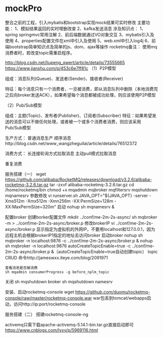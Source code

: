 # mockPro
整合之前的工程，引入mybatis和bootstrap实现mock结果可实时修改
主要功能：
1、模拟结果返回的实时增删改查
2、kafka发送消息
涉及知识点：
1、spring springmvc常用注解
2、前后端数据通过VO对象交互
3、mybatis引入及使用
4、properties配置文件在xml中引入及使用
5、web.xml中引入log4j
6、前端bootstrap简单知识点及简单的js、dom、ajax等操作
rocketmq备注：
使用mq消费者时，若改变topic需重启程序。

http://blog.csdn.net/liupeng_qwert/article/details/73555665
https://www.jianshu.com/p/453c6e7ff81c
（1）P2P模型

组成：消息队列(Queue)、发送者(Sender)、接收者(Receiver)

特征：每个消息只有一个消费者，一旦被消费，即从消息队列中删除（本地消费完之后向broker发送ACK），如果希望每个消息都被成功处理，则应该使用P2P模型

（2）Pub/Sub模型

组成：主题(Topic)、发布者(Publisher)、订阅者(Subscriber)
特征：如果希望发送的消息可以不做任何处理，或者被一个或多个消费者消费，则应该采用Pub/Sub模型

生产方式：
普通消息生产
顺序消息http://blog.csdn.net/www_wangzheguilai/article/details/76512372

消费方式：
长连接轮询方式拉取消息
主动pull模式拉取消息


重复消费


服务搭建（一）
wget https://github.com/alibaba/RocketMQ/releases/download/v3.2.6/alibaba-rocketmq-3.2.6.tar.gz
tar -zxvf alibaba-rocketmq-3.2.6.tar.gz
cd /home/rocketmq/bin
chmod +x mqadmin mqbroker mqfiltersrv mqshutdown  mqnamesrv
参数修改
vi runserver.sh
	JAVA_OPT="${JAVA_OPT} -server -Xms512m -Xmx512m -Xmn256m -XX:PermSize=128m -XX:MaxPermSize=320m"
启动
	nohup sh mqnamesrv &

	
配置broker
	创建borker配置文件
		mkdir ../conf/me-2m-2s-async/
		sh mqbroker -m > ../conf/me-2m-2s-async/broker.p
	修改brokerIP
		vi ../conf/me-2m-2s-async/broker.p
		显示指定为虚拟机的外网IP，不要用localhost和127.0.0.1，因为远程主机会根据brokerIP1指定的地址去访问broker
	启动broker
	nohup sh mqbroker -n localhost:9876 -c ../conf/me-2m-2s-async/broker.p &
	nohup sh mqbroker -n localhost:9876 autoCreateTopicEnable=true -c ../conf/me-2m-2s-async/broker.p &（autoCreateTopicEnable=true自动创建topic）
	topic CRUD 命令http://jameswxx.iteye.com/blog/2091971
	
	查看消息是否被消费
	sh mqadmin consumerProgress -g before_nplm_topic
关闭
sh mqshutdown broker
sh mqshutdown namesrv

安装、启动rocketmq-console
wget https://github.com/duomu/rocketmq-console/raw/master/rocketmq-console.war
war包丢到tomcat/webapps启动，访问http://ip:port/rocketmq-console

服务搭建（二）
搭建rocketmq-console-ng


activemq只需下载apache-activemq-5.14.1-bin.tar.gz直接启动即可
https://www.cnblogs.com/lyxy/p/5969116.html
